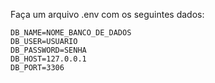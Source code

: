 Faça um arquivo .env com os seguintes dados:
```
DB_NAME=NOME_BANCO_DE_DADOS
DB_USER=USUARIO
DB_PASSWORD=SENHA
DB_HOST=127.0.0.1
DB_PORT=3306
```
